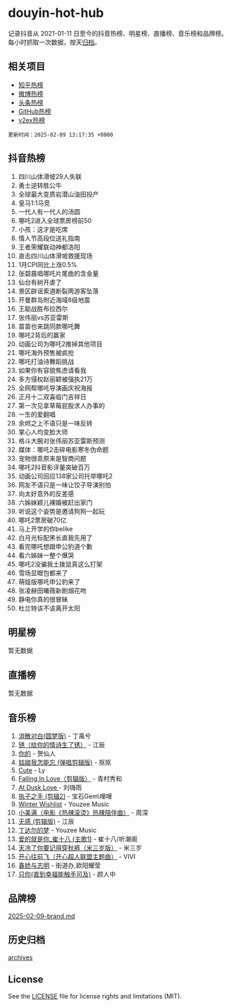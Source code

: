 # douyin-hot-hub

记录抖音从 2021-01-11 日至今的抖音热榜、明星榜、直播榜、音乐榜和品牌榜。每小时抓取一次数据，按天[归档](archives)。

## 相关项目

- [知乎热榜](https://github.com/lonnyzhang423/zhihu-hot-hub)
- [微博热榜](https://github.com/lonnyzhang423/weibo-hot-hub)
- [头条热榜](https://github.com/lonnyzhang423/toutiao-hot-hub)
- [GitHub热榜](https://github.com/lonnyzhang423/github-hot-hub)
- [v2ex热榜](https://github.com/lonnyzhang423/v2ex-hot-hub)


`更新时间：2025-02-09 13:17:35 +0800`

## 抖音热榜

1. 四川山体滑坡29人失联
1. 勇士逆转胜公牛
1. 全球最大变质岩潜山油田投产
1. 皇马1:1马竞
1. 一代人有一代人的汤圆
1. 哪吒2进入全球票房榜前50
1. 小孩：这才是吃席
1. 情人节高段位送礼指南
1. 王者荣耀联动神都洛阳
1. 直击四川山体滑坡救援现场
1. 1月CPI同比上涨0.5%
1. 张碧晨唱哪吒片尾曲的含金量
1. 仙台有树开虐了
1. 景区辟谣索道断裂两游客坠落
1. 开曼群岛附近海域8级地震
1. 王聪战胜布拉西尔
1. 张伟丽vs苏亚雷斯
1. 苗苗也来跳同款哪吒舞
1. 哪吒2背后的赢家
1. 动画公司为哪吒2推掉其他项目
1. 哪吒海外预售被疯抢
1. 哪吒打油诗舞蹈挑战
1. 如果你有容貌焦虑请看我
1. 多方侵权赵丽颖被强执21万
1. 全网帮哪吒导演画庆祝海报
1. 正月十二双喜临门吉祥日
1. 第一次见拿草莓屁股求人办事的
1. 一生的爱翻唱
1. 余烬之上不语只是一味反转
1. 掌心人均变脸大师
1. 格斗大腕对张伟丽苏亚雷斯预测
1. 媒体：哪吒2击碎电影寒冬伪命题
1. 宠物很乖原来是智商问题
1. 哪吒2抖音影评量突破百万
1. 动画公司回应138家公司托举哪吒2
1. 网友不语只是一味让饺子导演别怕
1. 向太好意外的反差感
1. 六姊妹颖儿裸婚被赶出家门
1. 听说这个姿势是邀请狗狗一起玩
1. 哪吒2票房破70亿
1. 马上开学的你belike
1. 白月光标配黑长直我先用了
1. 看完哪吒想跟申公豹道个歉
1. 看六姊妹一整个爆哭
1. 哪吒2没骗我土拨鼠真这么打架
1. 雪场显眼包都来了
1. 萌娃版哪吒申公豹来了
1. 张凌赫田曦薇新剧烟花吻
1. 静电你真的很冒昧
1. 杜兰特该不该离开太阳

## 明星榜

暂无数据

## 直播榜

暂无数据

## 音乐榜

1. [消散对白(圆梦版)](https://sf5-hl-cdn-tos.douyinstatic.com/obj/tos-cn-ve-2774/og4jB5I5IizzoZVAAAzWgBMAsMDWoArfwBOiFs) - 丁禹兮
1. [锈（给你的情诗生了锈）](https://sf5-hl-cdn-tos.douyinstatic.com/obj/tos-cn-ve-2774/o8a1PBtVqIYbPEGK6e5A4egedVMdm3fCIz6bbE) - 江辰
1. [你的](https://sf5-hl-cdn-tos.douyinstatic.com/obj/tos-cn-ve-2774/oYuIeKf42jB7sEV6B2upMdpYAgfrQWj0FeRegh) - 贺仙人
1. [姑娘我怎能忘 (弹唱剪辑版)](https://sf5-hl-cdn-tos.douyinstatic.com/obj/tos-cn-ve-2774/okamwrBGEMz6illuEofAsMV4yzF5tVWbBiA5AI) - 抠抠
1. [Cute](https://sf5-hl-cdn-tos.douyinstatic.com/obj/tos-cn-ve-2774/o4IbIzHWKAAB4wsS5qMBRiiAlEBGTpQRNfFvuo) - Ly
1. [Falling In Love（剪辑版）](https://sf5-hl-cdn-tos.douyinstatic.com/obj/tos-cn-ve-2774/o8ajpA8zzgBPahbBIO8AcKGBLJezFCRd1wfP9f) - 青村秀和
1. [ At Dusk  Love ](https://sf5-hl-cdn-tos.douyinstatic.com/obj/tos-cn-ve-2774/o8CrpCf5CaYgI4ZrtQgMQAFEfuGqNnRSDQAPBc) - 刘嗨雨
1. [执子之手 (剪辑2)](https://sf5-hl-cdn-tos.douyinstatic.com/obj/tos-cn-ve-2774/oUoZLQjCc31XzqsBnBQUNgeKtYPBcgbFDwtfcu) - 宝石Gem\哩哩
1. [Winter Wishlist](https://sf5-hl-cdn-tos.douyinstatic.com/obj/tos-cn-ve-2774/oIIgUOeamCFCVAzxN6MFRLIBlLGpUqQxeeHrLE) - Youzee Music
1. [小美满（电影《热辣滚烫》热辣陪伴曲）](https://sf5-hl-cdn-tos.douyinstatic.com/obj/tos-cn-ve-2774/o0GAn2lSgfZIDUgtevCGDQYnFg4CwnrBaxbTZL) - 周深
1. [无感 (剪辑版)](https://sf5-hl-cdn-tos.douyinstatic.com/obj/tos-cn-ve-2774/o0eIsUzJBDlQaQFC5OFlgbMEZC1TFYBftOBn6p) - 江辰
1. [丁达尔的梦](https://sf5-hl-cdn-tos.douyinstatic.com/obj/tos-cn-ve-2774/oMU3WirUZBVQkAC9ccG5P2IQirziZM2RTInUY) - Youzee Music
1. [爱的就是你_崔十八 (主歌1)](https://sf3-cdn-tos.douyinstatic.com/obj/tos-cn-ve-2774/oI5BO5DhFZ6UTcNCnZaOCBLtZ7WIMQGfgnXf5E) - 崔十八/听潮阁
1. [天冷了你要记得穿秋裤（米三岁版）](https://sf5-hl-cdn-tos.douyinstatic.com/obj/tos-cn-ve-2774/oQlIwVIDWiZ6BQilAorS7MA0AgCkQDvcZAdm1) - 米三岁
1. [开心往前飞（开心超人联盟主题曲）](https://sf5-hl-cdn-tos.douyinstatic.com/obj/tos-cn-ve-2774/9d8fb7c82cf1421fb93a9fe925275e0a) - VIVI
1. [春娇与志明](https://sf5-hl-cdn-tos.douyinstatic.com/obj/tos-cn-ve-2774/e530d8fceb7044b39707d7f9ff54add1) - 街道办,欧阳耀莹
1. [只你(直到幸福能触手可及)](https://sf3-cdn-tos.douyinstatic.com/obj/tos-cn-ve-2774/o0lBkRDzFTeaVSUz3ZZSCBVtZ5DIMQGfgmEAuE) - 颜人中

## 品牌榜

[2025-02-09-brand.md](archives/2025-02-09-brand.md)

## 历史归档

[archives](archives)

## License

See the [LICENSE](LICENSE) file for license rights and limitations (MIT).
